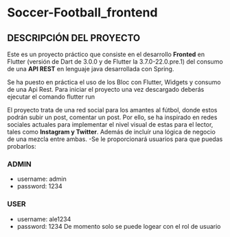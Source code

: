 # Soccer-Football_frontend

## **DESCRIPCIÓN DEL PROYECTO**

Este es un proyecto práctico que consiste en el desarrollo **Fronted** en Flutter (versión de Dart de 3.0.0 y de Flutter la 3.7.0-22.0.pre.1) del consumo de una **API REST** en lenguaje java desarrollada con Spring.

Se ha puesto en práctica el uso de los Bloc con Flutter, Widgets y consumo de una Api Rest.
Para iniciar el proyecto una vez descargado deberás ejecutar el comando flutter run

El proyecto trata de una red social para los amantes al fútbol, donde estos podrán subir un post, comentar un post. Por ello, se ha inspirado en redes sociales actuales para implementar el nivel visual de estas para el lector, tales como **Instagram y Twitter**.
Además de incluír una lógica de negocio de una mezcla entre ambas.
 -Se le proporcionará usuarios para que puedas probarlos:
 ### ADMIN
 - username: admin
 - password: 1234
 ### USER
 - username: ale1234
 - password: 1234
De momento solo se puede logear con el rol de usuario
